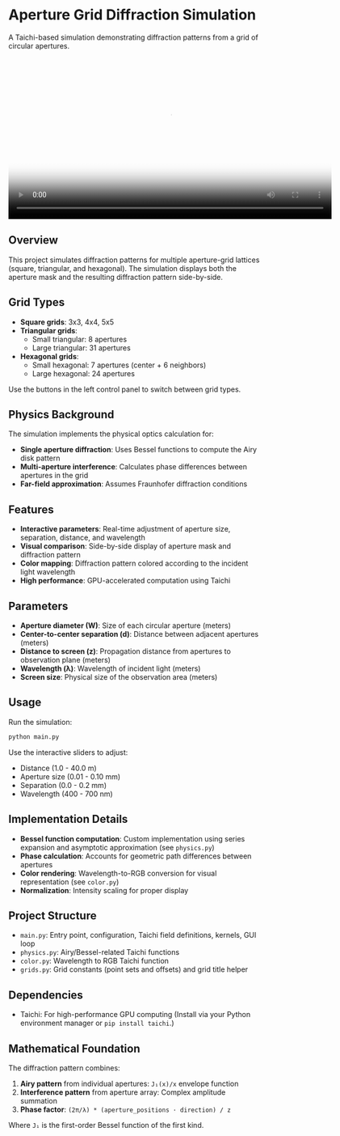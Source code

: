 # Aperture Grid Diffraction Simulation

A Taichi-based simulation demonstrating diffraction patterns from a grid of circular apertures.

<video src="images/example.mp4" controls width="640" poster="images/example.png"></video>

## Overview

This project simulates diffraction patterns for multiple aperture-grid lattices (square, triangular, and hexagonal). The simulation displays both the aperture mask and the resulting diffraction pattern side-by-side.
## Grid Types

- **Square grids**: 3x3, 4x4, 5x5
- **Triangular grids**:
  - Small triangular: 8 apertures
  - Large triangular: 31 apertures
- **Hexagonal grids**:
  - Small hexagonal: 7 apertures (center + 6 neighbors)
  - Large hexagonal: 24 apertures

Use the buttons in the left control panel to switch between grid types.


## Physics Background

The simulation implements the physical optics calculation for:
- **Single aperture diffraction**: Uses Bessel functions to compute the Airy disk pattern
- **Multi-aperture interference**: Calculates phase differences between apertures in the grid
- **Far-field approximation**: Assumes Fraunhofer diffraction conditions

## Features

- **Interactive parameters**: Real-time adjustment of aperture size, separation, distance, and wavelength
- **Visual comparison**: Side-by-side display of aperture mask and diffraction pattern
- **Color mapping**: Diffraction pattern colored according to the incident light wavelength
- **High performance**: GPU-accelerated computation using Taichi

## Parameters

- **Aperture diameter (W)**: Size of each circular aperture (meters)
- **Center-to-center separation (d)**: Distance between adjacent apertures (meters)
- **Distance to screen (z)**: Propagation distance from apertures to observation plane (meters)
- **Wavelength (λ)**: Wavelength of incident light (meters)
- **Screen size**: Physical size of the observation area (meters)

## Usage

Run the simulation:
```bash
python main.py
```

Use the interactive sliders to adjust:
- Distance (1.0 - 40.0 m)
- Aperture size (0.01 - 0.10 mm)
- Separation (0.0 - 0.2 mm)
- Wavelength (400 - 700 nm)

## Implementation Details

- **Bessel function computation**: Custom implementation using series expansion and asymptotic approximation (see `physics.py`)
- **Phase calculation**: Accounts for geometric path differences between apertures
- **Color rendering**: Wavelength-to-RGB conversion for visual representation (see `color.py`)
- **Normalization**: Intensity scaling for proper display

## Project Structure

- `main.py`: Entry point, configuration, Taichi field definitions, kernels, GUI loop
- `physics.py`: Airy/Bessel-related Taichi functions
- `color.py`: Wavelength to RGB Taichi function
- `grids.py`: Grid constants (point sets and offsets) and grid title helper

## Dependencies

- Taichi: For high-performance GPU computing
  (Install via your Python environment manager or `pip install taichi`.)

## Mathematical Foundation

The diffraction pattern combines:
1. **Airy pattern** from individual apertures: `J₁(x)/x` envelope function
2. **Interference pattern** from aperture array: Complex amplitude summation
3. **Phase factor**: `(2π/λ) * (aperture_positions · direction) / z`

Where `J₁` is the first-order Bessel function of the first kind.
